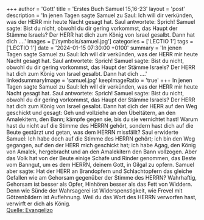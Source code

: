 +++
author = 'Gott'
title = 'Erstes Buch Samuel 15,16-23'
layout = 'post'
description = 'In jenen Tagen sagte Samuel zu Saul: Ich will dir verkünden, was der HERR mir heute Nacht gesagt hat. Saul antwortete: Sprich! Samuel sagte: Bist du nicht, obwohl du dir gering vorkommst, das Haupt der Stämme Israels? Der HERR hat dich zum König von Israel gesalbt. Dann hat dich ....'
images = ['/symbols/samuel.jpg']
categories = ['LECTIO 1']
tags = ['LECTIO 1']
date = '2024-01-15 07:30:00 +0100'
summary = 'In jenen Tagen sagte Samuel zu Saul: Ich will dir verkünden, was der HERR mir heute Nacht gesagt hat. Saul antwortete: Sprich! Samuel sagte: Bist du nicht, obwohl du dir gering vorkommst, das Haupt der Stämme Israels? Der HERR hat dich zum König von Israel gesalbt. Dann hat dich ....'
linkedsummaryImage = 'samuel.jpg'
keepImageRatio = 'true'
+++
In jenen Tagen sagte Samuel zu Saul: Ich will dir verkünden, was der HERR mir heute Nacht gesagt hat. Saul antwortete: Sprich!
Samuel sagte: Bist du nicht, obwohl du dir gering vorkommst, das Haupt der Stämme Israels? Der HERR hat dich zum König von Israel gesalbt.
Dann hat dich der HERR auf den Weg geschickt und gesagt: Geh und vollziehe an den Übeltätern, an den Amalekitern, den Bann; kämpfe gegen sie, bis du sie vernichtet hast!
Warum hast du nicht auf die Stimme des HERRN gehört, sondern hast dich auf die Beute gestürzt und getan, was dem HERRN missfällt?
Saul erwiderte Samuel: Ich habe doch auf die Stimme des HERRN gehört; ich bin den Weg gegangen, auf den der HERR mich geschickt hat; ich habe Agag, den König von Amalek, hergebracht und an den Amalekitern den Bann vollzogen.<!--more-->
Aber das Volk hat von der Beute einige Schafe und Rinder genommen, das Beste vom Banngut, um es dem HERRN, deinem Gott, in Gilgal zu opfern.
Samuel aber sagte: Hat der HERR an Brandopfern und Schlachtopfern das gleiche Gefallen wie am Gehorsam gegenüber der Stimme des HERRN? Wahrhaftig, Gehorsam ist besser als Opfer, Hinhören besser als das Fett von Widdern.
Denn wie Sünde der Wahrsagerei ist Widerspenstigkeit, wie Frevel mit Götzenbildern ist Auflehnung. Weil du das Wort des HERRN verworfen hast, verwirft er dich als König.<br> [Quelle: Evangelizo](https://evangeliumtagfuertag.org/DE/gospel)